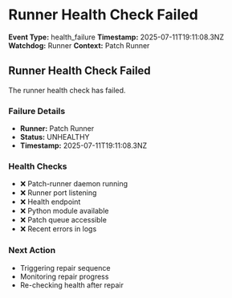 # Runner Health Check Failed

**Event Type:** health_failure
**Timestamp:** 2025-07-11T19:11:08.3NZ
**Watchdog:** Runner
**Context:** Patch Runner


## Runner Health Check Failed

The runner health check has failed.

### Failure Details
- **Runner:** Patch Runner
- **Status:** UNHEALTHY
- **Timestamp:** 2025-07-11T19:11:08.3NZ

### Health Checks
- ❌ Patch-runner daemon running
- ❌ Runner port listening
- ❌ Health endpoint
- ❌ Python module available
- ❌ Patch queue accessible
- ❌ Recent errors in logs

### Next Action
- Triggering repair sequence
- Monitoring repair progress
- Re-checking health after repair



